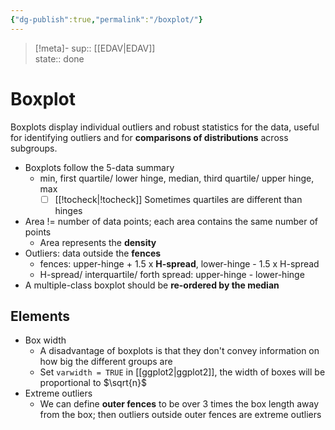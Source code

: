 ```yaml
---
{"dg-publish":true,"permalink":"/boxplot/"}
---
```


> [!meta]-
sup:: [[EDAV|EDAV]]  
state:: done  

# Boxplot

Boxplots display individual outliers and robust statistics for the data, useful for identifying outliers and for **comparisons of distributions** across subgroups.

- Boxplots follow the 5-data summary
    - min, first quartile/ lower hinge, median, third quartile/ upper hinge, max
        - [ ] [[!tocheck|!tocheck]] Sometimes quartiles are different than hinges
- Area != number of data points; each area contains the same number of points
    - Area represents the **density**
- Outliers: data outside the **fences**
    - fences: upper-hinge + 1.5 x **H-spread**, lower-hinge - 1.5 x H-spread
    - H-spread/ interquartile/ forth spread: upper-hinge - lower-hinge
- A multiple-class boxplot should be **re-ordered by the median**

## Elements

- Box width
    - A disadvantage of boxplots is that they don't convey information on how big the different groups are
    - Set `varwidth = TRUE` in [[ggplot2|ggplot2]], the width of boxes will be proportional to $\sqrt{n}$
- Extreme outliers
    - We can define **outer fences** to be over 3 times the box length away from the box; then outliers outside outer fences are extreme outliers

